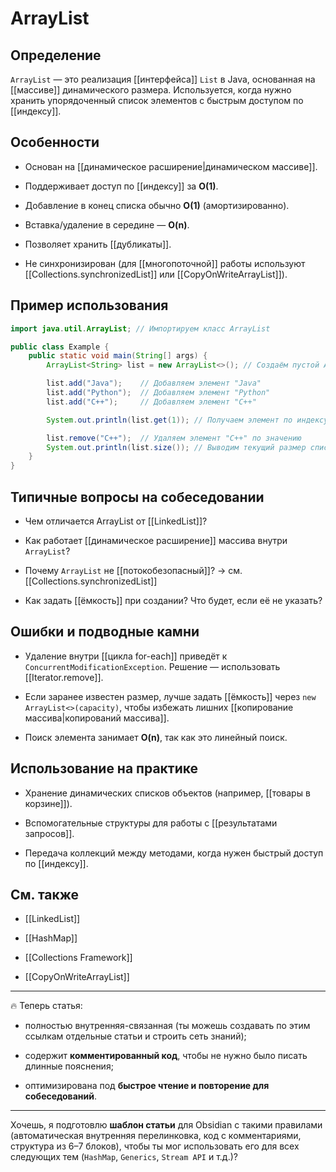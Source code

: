 # ArrayList

## Определение

`ArrayList` — это реализация [[интерфейса]] `List` в Java, основанная на [[массиве]] динамического размера. Используется, когда нужно хранить упорядоченный список элементов с быстрым доступом по [[индексу]].

## Особенности

- Основан на [[динамическое расширение|динамическом массиве]].
    
- Поддерживает доступ по [[индексу]] за **O(1)**.
    
- Добавление в конец списка обычно **O(1)** (амортизированно).
    
- Вставка/удаление в середине — **O(n)**.
    
- Позволяет хранить [[дубликаты]].
    
- Не синхронизирован (для [[многопоточной]] работы используют [[Collections.synchronizedList]] или [[CopyOnWriteArrayList]]).
    

## Пример использования

```java
import java.util.ArrayList; // Импортируем класс ArrayList

public class Example {
    public static void main(String[] args) {
        ArrayList<String> list = new ArrayList<>(); // Создаём пустой ArrayList строк

        list.add("Java");    // Добавляем элемент "Java"
        list.add("Python");  // Добавляем элемент "Python"
        list.add("C++");     // Добавляем элемент "C++"

        System.out.println(list.get(1)); // Получаем элемент по индексу 1 → "Python"

        list.remove("C++");  // Удаляем элемент "C++" по значению
        System.out.println(list.size()); // Выводим текущий размер списка → 2
    }
}
```

## Типичные вопросы на собеседовании

- Чем отличается ArrayList от [[LinkedList]]?
    
- Как работает [[динамическое расширение]] массива внутри `ArrayList`?
    
- Почему `ArrayList` не [[потокобезопасный]]? → см. [[Collections.synchronizedList]]
    
- Как задать [[ёмкость]] при создании? Что будет, если её не указать?
    

## Ошибки и подводные камни

- Удаление внутри [[цикла for-each]] приведёт к `ConcurrentModificationException`. Решение — использовать [[Iterator.remove]].
    
- Если заранее известен размер, лучше задать [[ёмкость]] через `new ArrayList<>(capacity)`, чтобы избежать лишних [[копирование массива|копирований массива]].
    
- Поиск элемента занимает **O(n)**, так как это линейный поиск.
    

## Использование на практике

- Хранение динамических списков объектов (например, [[товары в корзине]]).
    
- Вспомогательные структуры для работы с [[результатами запросов]].
    
- Передача коллекций между методами, когда нужен быстрый доступ по [[индексу]].
    

## См. также

- [[LinkedList]]
    
- [[HashMap]]
    
- [[Collections Framework]]
    
- [[CopyOnWriteArrayList]]
    

---

🔥 Теперь статья:

- полностью внутренняя-связанная (ты можешь создавать по этим ссылкам отдельные статьи и строить сеть знаний);
    
- содержит **комментированный код**, чтобы не нужно было писать длинные пояснения;
    
- оптимизирована под **быстрое чтение и повторение для собеседований**.
    

---

Хочешь, я подготовлю **шаблон статьи** для Obsidian с такими правилами (автоматическая внутренняя перелинковка, код с комментариями, структура из 6–7 блоков), чтобы ты мог использовать его для всех следующих тем (`HashMap`, `Generics`, `Stream API` и т.д.)?